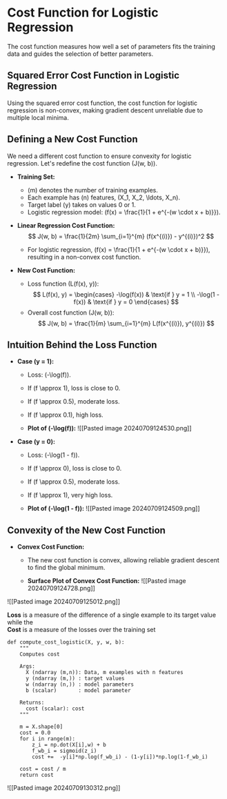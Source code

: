 # Cost Function for Logistic Regression

The cost function measures how well a set of parameters fits the training data and guides the selection of better parameters.

## Squared Error Cost Function in Logistic Regression

Using the squared error cost function, the cost function for logistic regression is non-convex, making gradient descent unreliable due to multiple local minima.

## Defining a New Cost Function

We need a different cost function to ensure convexity for logistic regression. Let's redefine the cost function \(J(w, b)\).

- **Training Set:**
    - \(m\) denotes the number of training examples.
    - Each example has \(n\) features, \(X_1, X_2, \ldots, X_n\).
    - Target label \(y\) takes on values 0 or 1.
    - Logistic regression model: \(f(x) = \frac{1}{1 + e^{-(w \cdot x + b)}}\).

- **Linear Regression Cost Function:**
    $$
    J(w, b) = \frac{1}{2m} \sum_{i=1}^{m} (f(x^{(i)}) - y^{(i)})^2
    $$

    - For logistic regression, \(f(x) = \frac{1}{1 + e^{-(w \cdot x + b)}}\), resulting in a non-convex cost function.

- **New Cost Function:**
    - Loss function \(L(f(x), y)\):
        $$
        L(f(x), y) = 
        \begin{cases} 
        -\log(f(x)) & \text{if } y = 1 \\
        -\log(1 - f(x)) & \text{if } y = 0 
        \end{cases}
        $$
    - Overall cost function \(J(w, b)\):
        $$
        J(w, b) = \frac{1}{m} \sum_{i=1}^{m} L(f(x^{(i)}), y^{(i)})
        $$

## Intuition Behind the Loss Function

- **Case \(y = 1\):**
    - Loss: \(-\log(f)\).
    - If \(f \approx 1\), loss is close to 0.
    - If \(f \approx 0.5\), moderate loss.
    - If \(f \approx 0.1\), high loss.

    - **Plot of \(-\log(f)\):**
        ![[Pasted image 20240709124530.png]]

- **Case \(y = 0\):**
    - Loss: \(-\log(1 - f)\).
    - If \(f \approx 0\), loss is close to 0.
    - If \(f \approx 0.5\), moderate loss.
    - If \(f \approx 1\), very high loss.

    - **Plot of \(-\log(1 - f)\):**
        ![[Pasted image 20240709124509.png]]

## Convexity of the New Cost Function

- **Convex Cost Function:**
    - The new cost function is convex, allowing reliable gradient descent to find the global minimum.

    - **Surface Plot of Convex Cost Function:**
        ![[Pasted image 20240709124728.png]]

![[Pasted image 20240709125012.png]]

**Loss** is a measure of the difference of a single example to its target value while the  
**Cost** is a measure of the losses over the training set

```
def compute_cost_logistic(X, y, w, b):
    """
    Computes cost

    Args:
      X (ndarray (m,n)): Data, m examples with n features
      y (ndarray (m,)) : target values
      w (ndarray (n,)) : model parameters  
      b (scalar)       : model parameter
      
    Returns:
      cost (scalar): cost
    """

    m = X.shape[0]
    cost = 0.0
    for i in range(m):
        z_i = np.dot(X[i],w) + b
        f_wb_i = sigmoid(z_i)
        cost +=  -y[i]*np.log(f_wb_i) - (1-y[i])*np.log(1-f_wb_i)
             
    cost = cost / m
    return cost

```

![[Pasted image 20240709130312.png]]